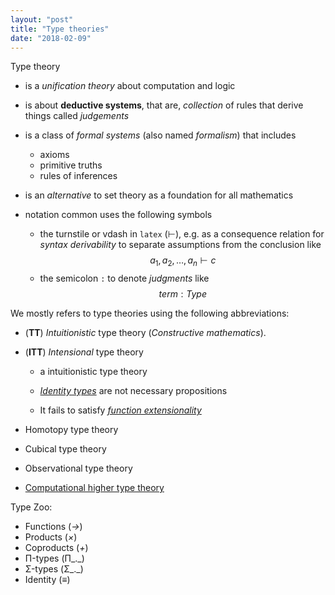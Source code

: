 ```yaml
---
layout: "post"
title: "Type theories"
date: "2018-02-09"
---
```


Type theory

- is a *unification theory* about computation and logic

- is about **deductive systems**, that are, *collection* of rules that derive things
  called *judgements*

- is a class of *formal systems* (also named *formalism*) that includes
    +  axioms
    +  primitive truths
    +  rules of inferences

- is an *alternative* to set theory as a foundation for all mathematics
- notation common uses the following symbols
  + the turnstile or vdash in `latex` (⊢), e.g. as a consequence relation
  for *syntax derivability* to separate assumptions from the conclusion like
      $$ a_{1}, a_{2}, \dots, a_{n} ⊢ c  $$
  + the semicolon `:` to denote *judgments* like $$ term : Type $$

We mostly refers to type theories using the following abbreviations:

- (**TT**)  *Intuitionistic* type theory (*Constructive mathematics*).

- (**ITT**) *Intensional* type theory

    -  a intuitionistic type theory

    - [*Identity types*](https://ncatlab.org/nlab/show/identity+type) are not necessary propositions

    - It fails to satisfy [*function extensionality*](https://ncatlab.org/nlab/show/function+extensionality)

- Homotopy type theory
- Cubical type theory
- Observational type theory
- [Computational higher type theory](https://github.com/CHTT-s18/lecture-notes)

Type Zoo:

  * Functions  (_→_)
  * Products   (_×_)
  * Coproducts (_+_)
  * Π-types    (Π_._)
  * Σ-types    (Σ_._)
  * Identity   (_≡_)
